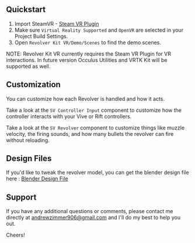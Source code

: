 ## Quickstart

1. Import SteamVR - [Steam VR Plugin](https://www.assetstore.unity3d.com/en/#!/content/32647)
2. Make sure `Virtual Reality Supported` and `OpenVR` are selected in your Project Build Settings.
3. Open `Revolver Kit VR/Demo/Scenes` to find the demo scenes.

NOTE: 
Revolver Kit VR currently requires the Steam VR Plugin for VR interactions.  In future version Occulus Utilities and VRTK Kit will be supported as well.


## Customization
You can customize how each Revolver is handled and how it acts.

Take a look at the `SV Controller Input` component to customize how the controller interacts with your Vive or Rift controllers.

Take a look at the `SV Revolver` component to customize things like muzzle velocity, the firing sounds, and how many bullets the revolver can fire without reloading.

## Design Files

If you'd like to tweak the revolver model, you can get the blender design file here : [Blender Design File](https://www.dropbox.com/s/j1qoni0ua71isv0/blender-design.blend?dl=1)

## Support

If you have any additional questions or comments, please contact me directly at andrewzimmer906@gmail.com and I'll do my best to help you out.

Cheers!